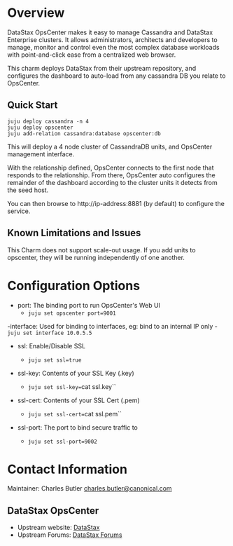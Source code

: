 # Overview

DataStax OpsCenter makes it easy to manage Cassandra and DataStax Enterprise clusters. It allows administrators, architects and developers to manage, monitor and control even the most complex database workloads with point-and-click ease from a centralized web browser.

This charm deploys DataStax from their upstream repository, and configures the dashboard to auto-load from any cassandra DB you relate to OpsCenter.

## Quick Start

```
juju deploy cassandra -n 4
juju deploy opscenter
juju add-relation cassandra:database opscenter:db
```
This will deploy a 4 node cluster of CassandraDB units, and OpsCenter management interface.

With the relationship defined, OpsCenter connects to the first node that responds to the relationship. From there, OpsCenter auto configures the remainder of the dashboard according to the cluster units it detects from the seed host.

You can then browse to http://ip-address:8881 (by default) to configure the service.

## Known Limitations and Issues

This Charm does not support scale-out usage. If you add units to opscenter, they will be running independently of one another.


# Configuration Options

  - port: The binding port to run OpsCenter's Web UI
    - `juju set opscenter port=9001`

  -interface: Used for binding to interfaces, eg: bind to an internal IP only
    - `juju set interface 10.0.5.5`

  - ssl: Enable/Disable SSL
    - `juju set ssl=true`

  - ssl-key: Contents of your SSL Key (.key)
    - `juju set ssl-key=`cat ssl.key``

  - ssl-cert: Contents of your SSL Cert (.pem)
    - `juju set ssl-cert=`cat ssl.pem``

  - ssl-port: The port to bind secure traffic to
    - `juju set ssl-port=9002`

# Contact Information

Maintainer: Charles Butler <charles.butler@canonical.com>


## DataStax OpsCenter

- Upstream website: [DataStax](http://www.datastax.com/)
- Upstream Forums: [DataStax Forums](http://www.datastax.com/support-forums/forum/opscenter)
